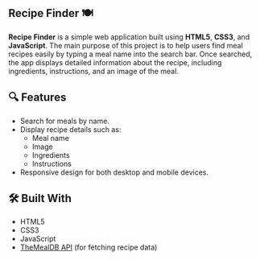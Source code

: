 ## Recipe Finder 🍽️

**Recipe Finder** is a simple web application built using **HTML5**, **CSS3**, and **JavaScript**. The main purpose of this project is to help users find meal recipes easily by typing a meal name into the search bar. Once searched, the app displays detailed information about the recipe, including ingredients, instructions, and an image of the meal.

## 🔍 Features

- Search for meals by name.
- Display recipe details such as:
  - Meal name
  - Image
  - Ingredients
  - Instructions
- Responsive design for both desktop and mobile devices.

## 🛠️ Built With

- HTML5
- CSS3
- JavaScript
- [TheMealDB API](https://www.themealdb.com/) (for fetching recipe data)
